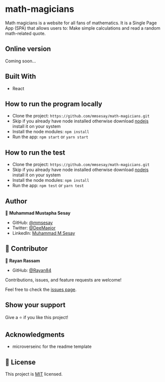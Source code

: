 # math-magicians
Math magicians is a website for all fans of mathematics. It is a Single Page App (SPA) that allows users to:  Make simple calculations and read a random math-related quote.

## Online version
Coming soon...

## Built With

- React

## How to run the program locally
- Clone the project: ```https://github.com/mmsesay/math-magicians.git```
- Skip if you already have node installed otherwise download [nodejs](https://nodejs.org/en/download/) install it on your system
- Install the node modules: ```npm install```
- Run the app: ```npm start``` or ```yarn start```

## How to run the test
- Clone the project: ```https://github.com/mmsesay/math-magicians.git```
- Skip if you already have node installed otherwise download [nodejs](https://nodejs.org/en/download/) install it on your system
- Install the node modules: ```npm install```
- Run the app: ```npm test``` or ```yarn test```

## Author

👤 **Muhammad Mustapha Sesay**

- GitHub: [@mmsesay](https://github.com/mmsesay)
- Twitter: [@DeeMaejor](https://twitter.com/DeeMaejor)
- LinkedIn: [Muhammad M Sesay](https://linkedin.com/in/muhammad-m-sesay)


## 🤝 Contributor

👤 **Rayan Rassam**

- GitHub: [@Rayan84](https://github.com/Rayan84)

Contributions, issues, and feature requests are welcome!

Feel free to check the [issues page](../../issues/).

## Show your support

Give a ⭐️ if you like this project!

## Acknowledgments
- microverseinc for the readme template
## 📝 License

This project is [MIT](./MIT.md) licensed.